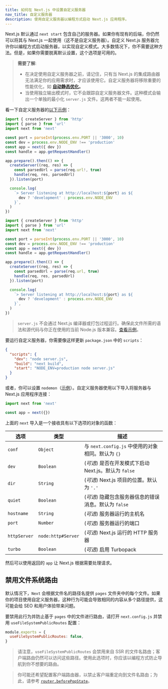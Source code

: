 ```yaml
---
title: 如何在 Next.js 中设置自定义服务器
nav_title: 自定义服务器
description: 使用自定义服务器以编程方式启动 Next.js 应用程序。
---
```


Next.js 默认通过 `next start` 包含自己的服务器。如果你有现有的后端，你仍然可以将其与 Next.js 一起使用（这不是自定义服务器）。自定义 Next.js 服务器允许你以编程方式启动服务器，以实现自定义模式。大多数情况下，你不需要这种方法。但是，如果你需要脱离默认设置，这个选项是可用的。

> **需要了解**:
>
> - 在决定使用自定义服务器之前，请记住，只有当 Next.js 的集成路由器无法满足你的应用需求时，才应该使用它。自定义服务器将移除重要的性能优化，如 **[自动静态优化](/docs/nextjs-cn/pages/building-your-application/rendering/automatic-static-optimization)。**
> - 当使用独立输出模式时，它不会跟踪自定义服务器文件。这种模式会输出一个单独的最小化 `server.js` 文件。这两者不能一起使用。

看一下自定义服务器的[以下示例](https://github.com/vercel/next.js/tree/canary/examples/custom-server)：

```ts switcher
import { createServer } from 'http'
import { parse } from 'url'
import next from 'next'

const port = parseInt(process.env.PORT || '3000', 10)
const dev = process.env.NODE_ENV !== 'production'
const app = next({ dev })
const handle = app.getRequestHandler()

app.prepare().then(() => {
  createServer((req, res) => {
    const parsedUrl = parse(req.url!, true)
    handle(req, res, parsedUrl)
  }).listen(port)

  console.log(
    `> Server listening at http://localhost:${port} as ${
      dev ? 'development' : process.env.NODE_ENV
    }`,
  )
})
```

```js switcher
import { createServer } from 'http'
import { parse } from 'url'
import next from 'next'

const port = parseInt(process.env.PORT || '3000', 10)
const dev = process.env.NODE_ENV !== 'production'
const app = next({ dev })
const handle = app.getRequestHandler()

app.prepare().then(() => {
  createServer((req, res) => {
    const parsedUrl = parse(req.url, true)
    handle(req, res, parsedUrl)
  }).listen(port)

  console.log(
    `> Server listening at http://localhost:${port} as ${
      dev ? 'development' : process.env.NODE_ENV
    }`,
  )
})
```

> `server.js` 不会通过 Next.js 编译器或打包过程运行。确保此文件所需的语法和源代码与你正在使用的当前 Node.js 版本兼容。[查看示例](https://github.com/vercel/next.js/tree/canary/examples/custom-server)。

要运行自定义服务器，你需要像这样更新 `package.json` 中的 `scripts`：

```json
{
  "scripts": {
    "dev": "node server.js",
    "build": "next build",
    "start": "NODE_ENV=production node server.js"
  }
}
```

或者，你可以设置 `nodemon`（[示例](https://github.com/vercel/next.js/tree/canary/examples/custom-server)）。自定义服务器使用以下导入将服务器与 Next.js 应用程序连接：

```js
import next from 'next'

const app = next({})
```

上面的 `next` 导入是一个接收具有以下选项的对象的函数：

| 选项         | 类型               | 描述                                                  |
| ------------ | ------------------ | ----------------------------------------------------- |
| `conf`       | `Object`           | 与 `next.config.js` 中使用的对象相同。默认为 `{}`     |
| `dev`        | `Boolean`          | (_可选_) 是否在开发模式下启动 Next.js。默认为 `false` |
| `dir`        | `String`           | (_可选_) Next.js 项目的位置。默认为 `'.'`             |
| `quiet`      | `Boolean`          | (_可选_) 隐藏包含服务器信息的错误消息。默认为 `false` |
| `hostname`   | `String`           | (_可选_) 服务器运行的主机名                           |
| `port`       | `Number`           | (_可选_) 服务器运行的端口                             |
| `httpServer` | `node:http#Server` | (_可选_) Next.js 运行的 HTTP 服务器                   |
| `turbo`      | `Boolean`          | (_可选_) 启用 Turbopack                               |

然后可以使用返回的 `app` 让 Next.js 根据需要处理请求。

<PagesOnly>

## 禁用文件系统路由

默认情况下，`Next` 会根据文件名的路径名提供 `pages` 文件夹中的每个文件。如果你的项目使用自定义服务器，这种行为可能会导致相同的内容从多个路径提供，这可能会给 SEO 和用户体验带来问题。

要禁用此行为并防止基于 `pages` 中的文件进行路由，请打开 `next.config.js` 并禁用 `useFileSystemPublicRoutes` 配置：

```js
module.exports = {
  useFileSystemPublicRoutes: false,
}
```

> 请注意，`useFileSystemPublicRoutes` 会禁用来自 SSR 的文件名路由；客户端路由仍然可以访问这些路径。使用此选项时，你应该以编程方式防止导航到你不想要的路由。

> 你可能还希望配置客户端路由器，以禁止客户端重定向到文件名路由；为此，请参考 [`router.beforePopState`](/docs/nextjs-cn/pages/api-reference/functions/use-router#routerbeforepopstate)。

</PagesOnly>
